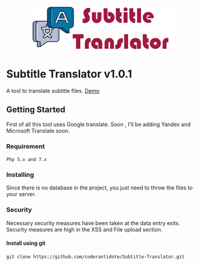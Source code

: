 <div align="center"><img src="src/lib/img/banner.png" width="381" height="124"> </div>

# Subtitle Translator v1.0.1

A tool to translate subtitle files. [Demo](https://subtitletranslator.herokuapp.com/) 

## Getting Started

First of all this tool uses Google translate. Soon , I'll be adding Yandex and Microsoft Translate soon.

### Requirement
```
Php 5.x and 7.x
```
### Installing

Since there is no database in the project, you just need to throw the files to your server.

### Security

Necessary security measures have been taken at the data entry exits. Security measures are high in the XSS and File upload section.

#### Install using git
```
git clone https://github.com/coderantidote/Subtitle-Translator.git
```


